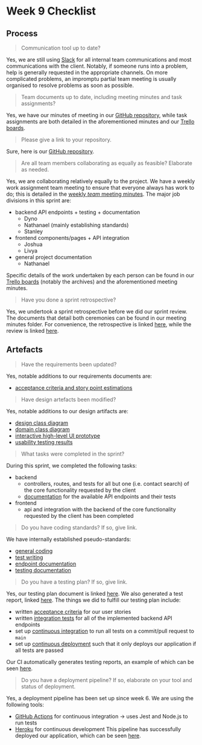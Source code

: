 # Week 9 Checklist

## Process

> Communication tool up to date?

Yes, we are still using [Slack](https://doc-mcstuffins.slack.com/) for all internal team communications and most communications with the client. Notably, if someone runs into a problem, help is generally requested in the appropriate channels. On more complicated problems, an impromptu partial team meeting is usually organised to resolve problems as soon as possible.

> Team documents up to date, including meeting minutes and task assignments?

Yes, we have our minutes of meeting in our [GitHub repository](https://github.com/techn0mancr/COMP30022-DocMcStuffins/tree/main/docs/minutes), while task assignments are both detailed in the aforementioned minutes and our [Trello boards](https://trello.com/nputro/boards).

> Please give a link to your repository.

Sure, here is our [GitHub repository](https://github.com/techn0mancr/COMP30022-DocMcStuffins).

> Are all team members collaborating as equally as feasible? Elaborate as needed.

Yes, we are collaborating relatively equally to the project. We have a weekly work assignment team meeting to ensure that everyone always has work to do; this is detailed in the [weekly *team* meeting minutes](https://github.com/techn0mancr/COMP30022-DocMcStuffins/tree/main/docs/minutes). The major job divisions in this sprint are:

- backend API endpoints + testing + documentation
  - Dyno
  - Nathanael (mainly establishing standards)
  - Stanley
- frontend components/pages + API integration
  - Joshua
  - Livya
- general project documentation
  - Nathanael

Specific details of the work undertaken by each person can be found in our [Trello boards](https://trello.com/nputro/boards) (notably the archives) and the aforementioned meeting minutes.

> Have you done a sprint retrospective?

Yes, we undertook a sprint retrospective before we did our sprint review. The documents that detail both ceremonies can be found in our meeting minutes folder. For convenience, the retrospective is linked [here](../minutes/week9_team-sprint_retrospective.md), while the review is linked [here](../minutes/week9_client-sprint_review.md).

## Artefacts

> Have the requirements been updated?

Yes, notable additions to our requirements documents are:
  - [acceptance criteria and story point estimations](../week6/product_backlog.md)

> Have design artefacts been modified?

Yes, notable additions to our design artifacts are:
  - [design class diagram](./diagrams/design_class_diagram.pdf)
  - [domain class diagram](./diagrams/domain_class_diagram.pdf)
  - [interactive high-level UI prototype](https://www.figma.com/proto/fKGpzYdLk4bRARublYhPbr/IT-Project)
  - [usability testing results](./usability_testing.pdf)

> What tasks were completed in the sprint?

During this sprint, we completed the following tasks:
  - backend
    - controllers, routes, and tests for all but one (i.e. contact search) of the core functionality requested by the client
    - [documentation](./api/index.md) for the available API endpoints and their tests
  - frontend
    - api and integration with the backend of the core functionality requested by the client has been completed

> Do you have coding standards? If so, give link.

We have internally established pseudo-standards:
  - [general coding](./api/standards/coding.standard.ts)
  - [test writing](./api/standards/testing.standard.ts)
  - [endpoint documentation](./api/standards/endpoint.documentation.md)
  - [testing documentation](./api/standards/testing.documentation.md)

> Do you have a testing plan? If so, give link.

Yes, our testing plan document is linked [here](./test_plan.md). We also generated a test report, linked [here](./test_report.pdf). The things we did to fulfill our testing plan include:
  - written [acceptance criteria](../week6/product_backlog.md) for our user stories
  - written [integration tests](../../backend/tests) for all of the implemented backend API endpoints
  - set up [continuous integration](https://github.com/techn0mancr/COMP30022-DocMcStuffins/actions) to run all tests on a commit/pull request to `main`
  - set up [continuous deployment](https://github.com/techn0mancr/COMP30022-DocMcStuffins/deployments) such that it only deploys our application if all tests are passed

Our CI automatically generates testing reports, an example of which can be seen [here](https://github.com/techn0mancr/COMP30022-DocMcStuffins/commit/b2ae070be6371849540378cb1d4bdc133107a4b1/checks/3743689833/logs).

> Do you have a deployment pipeline? If so, elaborate on your tool and status of deployment.

Yes, a deployment pipeline has been set up since week 6. We are using the following tools:
  - [GitHub Actions](https://github.com/techn0mancr/COMP30022-DocMcStuffins/actions) for continuous integration → uses Jest and Node.js to run tests
  - [Heroku](https://dashboard.heroku.com/apps/doc-mcstuffins/deploy/github) for continuous development
This pipeline has successfully deployed our application, which can be seen [here](https://doc-mcstuffins.herokuapp.com/).
